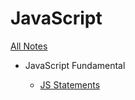 # JavaScript

[All Notes](../index.md)

- JavaScript Fundamental

  - [JS Statements](./fundamental/statement.md)
